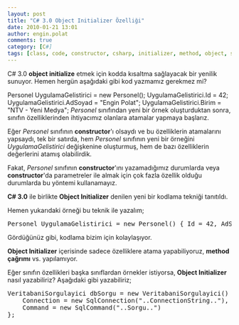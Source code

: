 ```yaml
---
layout: post
title: "C# 3.0 Object Initializer Özelliği"
date: 2010-01-21 13:01
author: engin.polat
comments: true
category: [C#]
tags: [class, code, constructor, csharp, initializer, method, object, source]
---
```

C# 3.0 **object initialize** etmek için kodda kısaltma sağlayacak bir yenilik sunuyor. Hemen hergün aşağıdaki gibi kod yazmamız gerekmez mi?


Personel UygulamaGelistirici = new Personel();
UygulamaGelistirici.Id = 42;
UygulamaGelistirici.AdSoyad = "Engin Polat";
UygulamaGelistirici.Birim = "NTV - Yeni Medya";</pre>
*Personel* sınıfından yeni bir örnek oluşturduktan sonra, sınıfın özelliklerinden ihtiyacımız olanlara atamalar yapmaya başlarız.

Eğer *Personel* sınıfının **constructor**'ı olsaydı ve bu özelliklerin atamalarını yapsaydı, tek bir satırda, hem *Personel* sınıfının yeni bir örneğini *UygulamaGelistirici* değişkenine oluşturmuş, hem de bazı özelliklerin değerlerini atamış olabilirdik.

Fakat, *Personel* sınıfının **constructor**'ını yazamadığımız durumlarda veya **constructor**'da parametreler ile almak için çok fazla özellik olduğu durumlarda bu yöntemi kullanamayız.

**C# 3.0** ile birlikte **Object Initializer** denilen yeni bir kodlama tekniği tanıtıldı.

Hemen yukarıdaki örneği bu teknik ile yazalım;
<pre class="brush:csharp">Personel UygulamaGelistirici = new Personel() { Id = 42, AdSoyad = "Engin Polat", Birim = "NTV - Yeni Medya" };</pre>
Gördüğünüz gibi, kodlama bizim için kolaylaşıyor.

**Object Initializer** içerisinde sadece özelliklere atama yapabiliyoruz, **method çağrımı** vs. yapılamıyor.

Eğer sınıfın özellikleri başka sınıflardan örnekler istiyorsa, **Object Initializer** nasıl yazabiliriz? Aşağıdaki gibi yazabiliriz;
<pre class="brush:csharp">VeritabaniSorgulayici dbSorgu = new VeritabaniSorgulayici() {
    Connection = new SqlConnection("..ConnectionString.."),
    Command = new SqlCommand("..Sorgu..")
};


